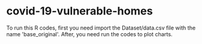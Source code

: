 # covid-19-vulnerable-homes
To run this R codes, first you need import the Dataset/data.csv file with the name 'base_original'. 
After, you need run the codes to plot charts.
